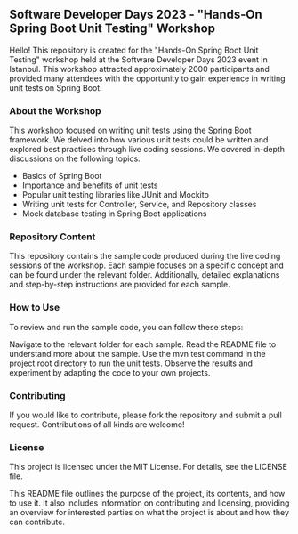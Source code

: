 ## Software Developer Days 2023 - "Hands-On Spring Boot Unit Testing" Workshop
Hello! This repository is created for the "Hands-On Spring Boot Unit Testing" workshop held at the Software Developer Days 2023 event in Istanbul. This workshop attracted approximately 2000 participants and provided many attendees with the opportunity to gain experience in writing unit tests on Spring Boot.

### About the Workshop
This workshop focused on writing unit tests using the Spring Boot framework. We delved into how various unit tests could be written and explored best practices through live coding sessions. We covered in-depth discussions on the following topics:

* Basics of Spring Boot
* Importance and benefits of unit tests
* Popular unit testing libraries like JUnit and Mockito
* Writing unit tests for Controller, Service, and Repository classes
* Mock database testing in Spring Boot applications

### Repository Content
This repository contains the sample code produced during the live coding sessions of the workshop. Each sample focuses on a specific concept and can be found under the relevant folder. Additionally, detailed explanations and step-by-step instructions are provided for each sample.

### How to Use
To review and run the sample code, you can follow these steps:

Navigate to the relevant folder for each sample.
Read the README file to understand more about the sample.
Use the mvn test command in the project root directory to run the unit tests.
Observe the results and experiment by adapting the code to your own projects.

### Contributing
If you would like to contribute, please fork the repository and submit a pull request. Contributions of all kinds are welcome!

### License
This project is licensed under the MIT License. For details, see the LICENSE file.

This README file outlines the purpose of the project, its contents, and how to use it. It also includes information on contributing and licensing, providing an overview for interested parties on what the project is about and how they can contribute.
